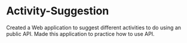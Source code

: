 # Activity-Suggestion
Created a Web application to suggest different activities to do using an public API.
Made this application to practice how to use API.
